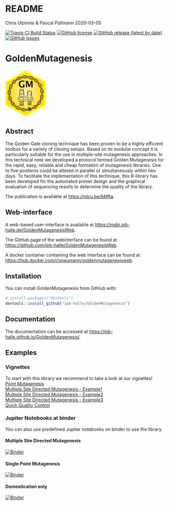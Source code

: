 README
================
Chris Ulpinnis & Pascal Püllmann
2020-03-05

<!-- README.md is generated from README.Rmd. Please edit that file -->

[![Travis-CI Build Status](https://travis-ci.org/ipb-halle/GoldenMutagenesis.svg?branch=master)](https://travis-ci.org/ipb-halle/GoldenMutagenesis)
[![GitHub license](https://img.shields.io/github/license/ipb-halle/GoldenMutagenesis)](https://github.com/ipb-halle/GoldenMutagenesis/blob/master/LICENSE)
[![GitHub release (latest by date)](https://img.shields.io/github/v/release/ipb-halle/GoldenMutagenesis)](https://github.com/ipb-halle/GoldenMutagenesis/releases)
[![GitHub issues](https://img.shields.io/github/issues/ipb-halle/GoldenMutagenesis)](https://github.com/ipb-halle/GoldenMutagenesis/issues)

# GoldenMutagenesis
<img src=https://raw.githubusercontent.com/ipb-halle/GoldenMutagenesis/master/inst/gm_biocsticker.png height="150px"></img>

## Abstract
The Golden Gate cloning technique has been proven to be a highly
efficient toolbox for a variety of cloning setups. Based on its modular
concept it is particularly suitable for the use in multiple-site
mutagenesis approaches. In this technical note we developed a protocol
termed Golden Mutagenesis for the rapid, easy, reliable and cheap
formation of mutagenesis libraries. One to five positions could be
altered in parallel or simultaneously within two days. To facilitate the
implementation of this technique, this R-library has been developed for
the automated primer design and the graphical evaluation of sequencing
results to determine the quality of the library.  

The publication is available at https://rdcu.be/bMfta. 

## Web-interface
A web-based user-interface is available at https://msbi.ipb-halle.de/GoldenMutagenesisWeb.

The GitHub page of the webinterface can be found at https://github.com/ipb-halle/GoldenMutagenesisWeb.

A docker container containing the web interface can be found at https://hub.docker.com/r/sneumann/goldenmutagenesisweb.

## Installation

You can install GoldenMutagenesis from GitHub with:

``` r
# install.packages("devtools")
devtools::install_github("ipb-halle/GoldenMutagenesis")
```

## Documentation

The documentation can be accessed at https://ipb-halle.github.io/GoldenMutagenesis/.

## Examples

### Vignettes
To start with this library we recommend to take a look at our
vignettes\!  
[Point
Mutagenesis](https://ipb-halle.github.io/GoldenMutagenesis/articles/Point_Mutagenesis.html)  
[Multiple Site Directed Mutagenesis -
Example1](https://ipb-halle.github.io/GoldenMutagenesis/articles/MSD.html)  
[Multiple Site Directed Mutagenesis -
Example2](https://ipb-halle.github.io/GoldenMutagenesis/articles/MSD2.html)  
[Multiple Site Directed Mutagenesis -
Example3](https://ipb-halle.github.io/GoldenMutagenesis/articles/MSD3.html)  
[Quick Quality
Control](https://ipb-halle.github.io/GoldenMutagenesis/articles/QQC.html)  

### Jupiter Notebooks at binder

You can also use predefined Jupiter notebooks on binder to use the library.

#### Multiple Site Directed Mutagenesis
[![Binder](https://mybinder.org/badge.svg)](https://mybinder.org/v2/gh/ipb-halle/GoldenMutagenesis/binder?filepath=notebooks%2FMSD_USER.ipynb)

#### Single Point Mutagenesis
[![Binder](https://mybinder.org/badge.svg)](https://mybinder.org/v2/gh/ipb-halle/GoldenMutagenesis/binder?filepath=notebooks%2FSPM_USER.ipynb)

#### Domestication only
[![Binder](https://mybinder.org/badge.svg)](https://mybinder.org/v2/gh/ipb-halle/GoldenMutagenesis/binder?filepath=notebooks%2FDomesticate_only_USER.ipynb)
